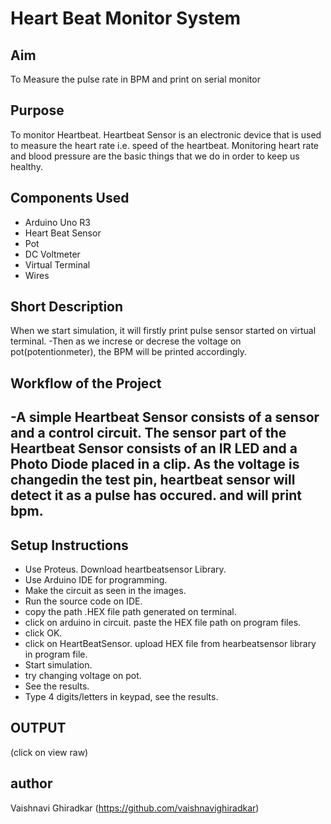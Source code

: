 
# Heart Beat Monitor System
## Aim
To Measure the pulse rate in BPM and print on serial monitor
## Purpose
To monitor Heartbeat.
Heartbeat Sensor is an electronic device that is used to measure the heart rate i.e. speed of the heartbeat. 
Monitoring heart rate and blood pressure are the basic things that we do in order to keep us healthy.
## Components Used
- Arduino Uno R3
- Heart Beat Sensor
- Pot
- DC Voltmeter
- Virtual Terminal 
- Wires

## Short Description 
When we start simulation, it will firstly print pulse sensor started on virtual terminal.
-Then as we increse or decrese the voltage on pot(potentionmeter), the BPM will be printed accordingly.

## Workflow of the Project
-A simple Heartbeat Sensor consists of a sensor and a control circuit. The sensor part of the Heartbeat Sensor consists of an IR LED and a Photo Diode placed in a clip. As the voltage is changedin the test pin, heartbeat sensor will detect it as a pulse has occured. and will print bpm.
-
## Setup Instructions
- Use Proteus. Download heartbeatsensor Library.
- Use Arduino IDE for programming.
- Make the circuit as seen in the images.
- Run the source code on IDE.
- copy the path .HEX file path generated on terminal.
- click on arduino in circuit. paste the HEX file path on program files.
- click OK.
- click on HeartBeatSensor. upload HEX file from hearbeatsensor library in program file.
- Start simulation.
- try changing voltage on pot.
- See the results.
- Type 4 digits/letters in keypad, see the results.



## OUTPUT
[Simulation Video]: https://github.com/vaishnavighiradkar/heartbeatSensor/blob/main/156584570-8ffe7872-bc2a-4154-8f7b-676eb32fc75c.zip          

(click on view raw)

[Circuit Image]:https://github.com/vaishnavighiradkar/heartbeatSensor/blob/main/Screenshot%20(168).png

[Source code]: https://github.com/vaishnavighiradkar/heartbeatSensor/blob/main/heartBeatSensorCode


## author
Vaishnavi Ghiradkar
(https://github.com/vaishnavighiradkar)